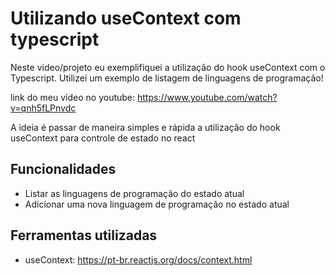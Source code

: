 # Utilizando useContext com typescript

Neste video/projeto eu exemplifiquei a utilização do hook useContext com o Typescript. Utilizei um exemplo de listagem de linguagens de programação!


link do meu vídeo no youtube: https://www.youtube.com/watch?v=qnh5fLPnvdc

A ideia é passar de maneira simples e rápida a utilização do hook useContext para controle de estado no react

## Funcionalidades

- Listar as linguagens de programação do estado atual
- Adicionar uma nova linguagem de programação no estado atual

## Ferramentas utilizadas

-  useContext: https://pt-br.reactjs.org/docs/context.html 
